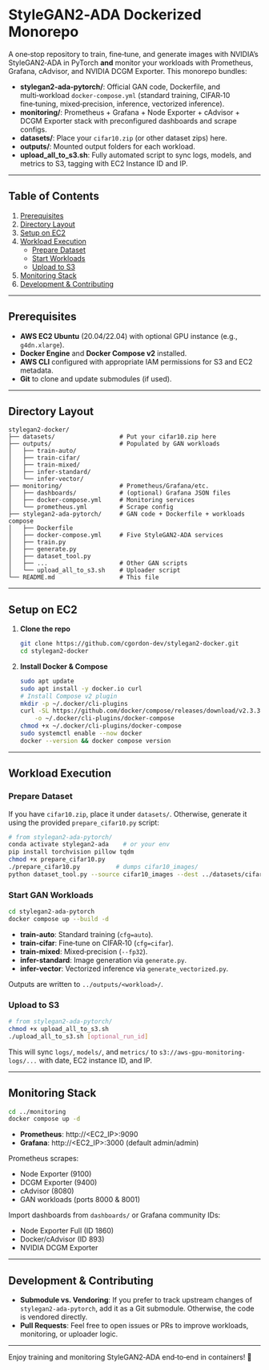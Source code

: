 # StyleGAN2‑ADA Dockerized Monorepo

A one‑stop repository to train, fine‑tune, and generate images with NVIDIA’s StyleGAN2‑ADA in PyTorch **and** monitor your workloads with Prometheus, Grafana, cAdvisor, and NVIDIA DCGM Exporter. This monorepo bundles:

- **stylegan2-ada-pytorch/**: Official GAN code, Dockerfile, and multi‑workload `docker-compose.yml` (standard training, CIFAR‑10 fine‑tuning, mixed‑precision, inference, vectorized inference).
- **monitoring/**: Prometheus + Grafana + Node Exporter + cAdvisor + DCGM Exporter stack with preconfigured dashboards and scrape configs.
- **datasets/**: Place your `cifar10.zip` (or other dataset zips) here.
- **outputs/**: Mounted output folders for each workload.
- **upload_all_to_s3.sh**: Fully automated script to sync logs, models, and metrics to S3, tagging with EC2 Instance ID and IP.

---

## Table of Contents

1. [Prerequisites](#prerequisites)
1. [Directory Layout](#directory-layout)
1. [Setup on EC2](#setup-on-ec2)
1. [Workload Execution](#workload-execution)
    - [Prepare Dataset](#prepare-dataset)
    - [Start Workloads](#start-workloads)
    - [Upload to S3](#upload-to-s3)
1. [Monitoring Stack](#monitoring-stack)
1. [Development & Contributing](#development--contributing)

---

## Prerequisites

- **AWS EC2 Ubuntu** (20.04/22.04) with optional GPU instance (e.g., `g4dn.xlarge`).
- **Docker Engine** and **Docker Compose v2** installed.
- **AWS CLI** configured with appropriate IAM permissions for S3 and EC2 metadata.
- **Git** to clone and update submodules (if used).

---

## Directory Layout

```
stylegan2-docker/
├── datasets/                  # Put your cifar10.zip here
├── outputs/                   # Populated by GAN workloads
│   ├── train-auto/
│   ├── train-cifar/
│   ├── train-mixed/
│   ├── infer-standard/
│   └── infer-vector/
├── monitoring/                # Prometheus/Grafana/etc.
│   ├── dashboards/            # (optional) Grafana JSON files
│   ├── docker-compose.yml     # Monitoring services
│   └── prometheus.yml         # Scrape config
├── stylegan2-ada-pytorch/     # GAN code + Dockerfile + workloads compose
│   ├── Dockerfile
│   ├── docker-compose.yml     # Five StyleGAN2‑ADA services
│   ├── train.py
│   ├── generate.py
│   ├── dataset_tool.py
│   ├── ...                    # Other GAN scripts
│   └── upload_all_to_s3.sh    # Uploader script
└── README.md                  # This file
```

---

## Setup on EC2

1. **Clone the repo**
   ```bash
   git clone https://github.com/cgordon-dev/stylegan2-docker.git
   cd stylegan2-docker
   ```

2. **Install Docker & Compose**
   ```bash
   sudo apt update
   sudo apt install -y docker.io curl
   # Install Compose v2 plugin
   mkdir -p ~/.docker/cli-plugins
   curl -SL https://github.com/docker/compose/releases/download/v2.3.3/docker-compose-$(uname -s)-$(uname -m) \
       -o ~/.docker/cli-plugins/docker-compose
   chmod +x ~/.docker/cli-plugins/docker-compose
   sudo systemctl enable --now docker
   docker --version && docker compose version
   ```

---

## Workload Execution

### Prepare Dataset

If you have `cifar10.zip`, place it under `datasets/`. Otherwise, generate it using the provided `prepare_cifar10.py` script:

```bash
# from stylegan2-ada-pytorch/
conda activate stylegan2-ada    # or your env
pip install torchvision pillow tqdm
chmod +x prepare_cifar10.py
./prepare_cifar10.py          # dumps cifar10_images/
python dataset_tool.py --source cifar10_images --dest ../datasets/cifar10.zip
```

### Start GAN Workloads

```bash
cd stylegan2-ada-pytorch
docker compose up --build -d
```

- **train-auto**: Standard training (`cfg=auto`).
- **train-cifar**: Fine‑tune on CIFAR‑10 (`cfg=cifar`).
- **train-mixed**: Mixed‑precision (`--fp32`).
- **infer-standard**: Image generation via `generate.py`.
- **infer-vector**: Vectorized inference via `generate_vectorized.py`.

Outputs are written to `../outputs/<workload>/`.

### Upload to S3

```bash
# from stylegan2-ada-pytorch/
chmod +x upload_all_to_s3.sh
./upload_all_to_s3.sh [optional_run_id]
```
This will sync `logs/`, `models/`, and `metrics/` to `s3://aws-gpu-monitoring-logs/...` with date, EC2 instance ID, and IP.

---

## Monitoring Stack

```bash
cd ../monitoring
docker compose up -d
```
- **Prometheus**: http://<EC2_IP>:9090
- **Grafana**: http://<EC2_IP>:3000 (default admin/admin)

Prometheus scrapes:
- Node Exporter (9100)
- DCGM Exporter (9400)
- cAdvisor (8080)
- GAN workloads (ports 8000 & 8001)

Import dashboards from `dashboards/` or Grafana community IDs:
- Node Exporter Full (ID 1860)
- Docker/cAdvisor (ID 893)
- NVIDIA DCGM Exporter

---

## Development & Contributing

- **Submodule vs. Vendoring**: If you prefer to track upstream changes of `stylegan2-ada-pytorch`, add it as a Git submodule. Otherwise, the code is vendored directly.
- **Pull Requests**: Feel free to open issues or PRs to improve workloads, monitoring, or uploader logic.

---

Enjoy training and monitoring StyleGAN2‑ADA end‑to‑end in containers! 🚀

